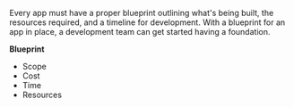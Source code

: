 Every app must have a proper blueprint outlining what's being built, the resources required, and a timeline for development. With a blueprint for an app in place, a development team can get started having a foundation. 

**Blueprint**
- Scope
- Cost
- Time
- Resources
 
 
